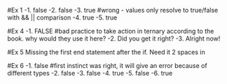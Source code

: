 #Ex 1
-1. false
-2. false
-3. true #wrong - values only resolve to true/false with && || comparison
-4. true
-5. true

#Ex 4
-1. FALSE #bad practice to take action in ternary according to the book. why would they use it here?
-2. Did you get it right?
-3. Alright now!

#Ex 5
Missing the first end statement after the if. Need it 2 spaces in

#Ex 6
-1. false #first instinct was right, it will give an error because of different types
-2. false
-3. false
-4. true
-5. false
-6. true